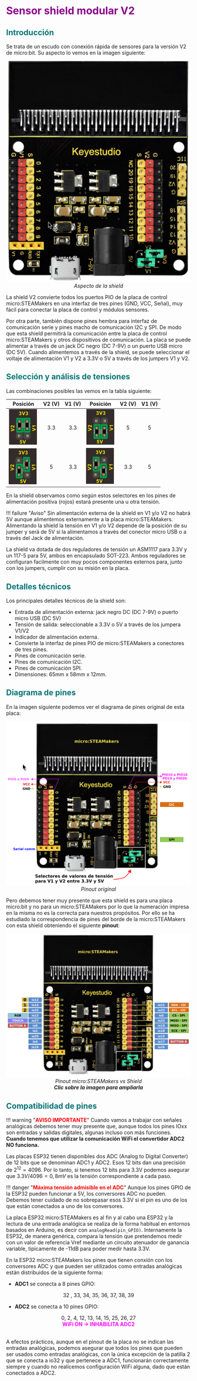 # <FONT COLOR=#8B008B>Sensor shield modular V2</font>
## <FONT COLOR=#007575>**Introducción**</font>
Se trata de un escudo con conexión rápida de sensores para la versión V2 de micro:bit. Su aspecto lo vemos en la imagen siguiente:

<center>

![Aspecto de la shield](../img/modular/aspecto.png)  
*Aspecto de la shield*

</center>

La shield V2 convierte todos los puertos PIO de la placa de control micro:STEAMakers en una interfaz de tres pines (GND, VCC, Señal), muy fácil para conectar la placa de control y módulos sensores.

Por otra parte, también dispone pines hembra para interfaz de comunicación serie y pines macho de comunicación I2C y SPI. De modo que esta shield permitirá la comunicación entre la placa de control micro:STEAMakers y otros dispositivos de comunicación. La placa se puede alimentar a través de un jack DC negro (DC 7-9V) o un puerto USB micro (DC 5V). Cuando alimentemos a través de la shield, se puede seleccionar el voltaje de alimentación V1 y V2 a 3.3V o 5V a través de los jumpers V1 y V2.

## <FONT COLOR=#007575>**Selección y análisis de tensiones**</font>
Las combinaciones posibles las vemos en la tabla siguiente:

<center>

|Posición| V2 (V)| V1 (V)|Posición| V2 (V)| V1 (V)|
|---|:-:|:-:|---|:-:|:-:|
|![](../img/modular/V23_3_V13_3.png)| 3.3 | 3.3 | ![](../img/modular/V25_V15.png)| 5 | 5 |
|![](../img/modular/V25_V13_3.png)| 5 | 3.3 |![](../img/modular/V23_3_V15.png)| 3.3 | 5 |

</center>

En la shield observamos como según estos selectores en los pines de alimentación positiva (rojos) estará presente una u otra tensión.

!!! failure "Aviso"
    Sin alimentación externa de la shield en V1 y/o V2 no habrá 5V aunque alimentemos externamente a la placa micro:STEAMakers. Alimentando la shield la tensión en V1 y/o V2 depende de la posición de su jumper y será de 5V si la alimentamos a través del conector micro USB o a través del Jack de alimentación.

La shield va dotada de dos reguladores de tensión un ASM1117 para 3.3V y un 117-5 para 5V, ambos en encapsulado SOT-223. Ambos reguladores se configuran facilmente con muy pocos componentes externos para, junto con los jumpers, cumplir con su misión en la placa.

## <FONT COLOR=#007575>**Detalles técnicos**</font>
Los principales detalles técnicos de la shield son:

* Entrada de alimentación externa: jack negro DC (DC 7-9V) o puerto micro USB (DC 5V)
* Tensión de salida: seleccionable a 3.3V o 5V a través de los jumpera V1/V2
* Indicador de alimentación externa.
* Convierte la interfaz de pines PIO de micro:STEAMakers a conectores de tres pines.
* Pines de comunicación serie.
* Pines de comunicación I2C.
* Pines de comunicación SPI.
* Dimensiones: 65mm x 58mm x 12mm.

## <FONT COLOR=#007575>**Diagrama de pines**</font>
En la imagen siguiente podemos ver el diagrama de pines original de esta placa:

<center>

![Pinout original](../img/modular/pinout_orig.png)  
*Pinout original*

</center>

Pero debemos tener muy presente que esta shield es para una placa micro:bit y no para un micro:STEAMakers por lo que la numeración impresa en la misma no es la correcta para nuestros propósitos. Por ello se ha estudiado la correspondencia de pines del borde de la micro:STEAMakers con esta shield obteniendo el siguiente **pinout**:

<center>

![Pinout micro:STEAMakers vs Shield](../img/modular/pinout_equiv.svg)  
*Pinout micro:STEAMakers vs Shield*  
***Clic sobre la imagen para ampliarla***

</center>

## <FONT COLOR=#007575>**Compatibilidad de pines**</font>

!!! warning "<FONT COLOR=#FF0000>**AVISO IMPORTANTE**</font>"
    Cuando vamos a trabajar con señales analógicas debemos tener muy presente que, aunque todos los pines IOxx son entradas y salidas digitales, algunas incluso con más funciones. **Cuando tenemos que utilizar la comunicación WiFi el convertidor ADC2 NO funciona.**

Las placas ESP32 tienen disponibles dos ADC (Analog to Digital Converter) de 12 bits que se denominan ADC1 y ADC2. Esos 12 bits dan una precisión de $2^{12} = 4096$. Por lo tanto, si tenemos 12 bits para 3.3V podemos asegurar que $3.3V/4096 = 0,8 mV$ es la tensión correspondiente a cada paso.

!!! danger "<FONT COLOR=#FF0000>**Máxima tensión admisible en el ADC**</font>"
    Aunque los pines GPIO de la ESP32 pueden funcionar a 5V, los conversores ADC no pueden. Debemos tener cuidado de no sobrepasar esos 3.3V si el pin es uno de los que están conectados a uno de los conversores.

La placa ESP32 micro:STEAMakers es al fin y al cabo una ESP32 y la lectura de una entrada analógica se realiza de la forma habitual en entornos basados en Arduino, es decir con ```analogRead(pin_GPIO)```. Internamente la ESP32, de manera genérica, compara la tensión que pretendemos medir con un valor de referencia Vref mediante un circuito atenuador de ganancia variable, tipicamente de -11dB para poder medir hasta 3.3V.

En la ESP32 micro:STEAMakers los pines que tienen conxión con los conversores ADC y que pueden ser utilizados como entradas analógicas están distribuidos de la siguiente forma:

 * **ADC1** se conecta a 8 pines GPIO:

<center>32 , 33, 34, 35, 36, 37, 38, 39</center>

 * **ADC2** se conecta a 10 pines GPIO:

<center>0, 2, 4, 12, 13, 14, 15, 25, 26, 27<br>
<FONT COLOR=#FF00FF><b>WiFi ON → INHABILITA ADC2</b></font></center></br>

A efectos prácticos, aunque en el pinout de la placa no se indican las entradas analógicas, podemos asegurar que todos los pines que pueden ser usados como entradas analógicas, con la única excepción de la patilla 2 que se conecta a io32 y que pertenece a ADC1, funcionarán correctamente siempre y cuando no realicemos configuración WiFi alguna, dado que están conectados a ADC2.
